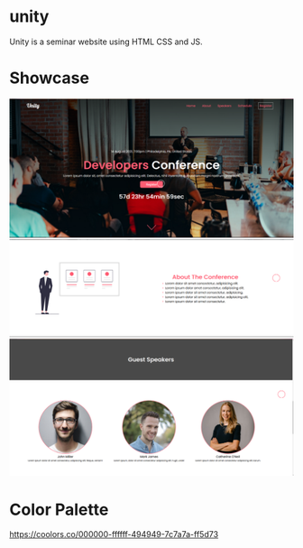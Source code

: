 # unity

Unity is a seminar website using HTML CSS and JS.

# Showcase
![](https://github.com/e-salgado/unity/blob/master/preview/hero.PNG)
![](https://github.com/e-salgado/unity/blob/master/preview/about.png)
![](https://github.com/e-salgado/unity/blob/master/preview/speakers.png)

# Color Palette

https://coolors.co/000000-ffffff-494949-7c7a7a-ff5d73
